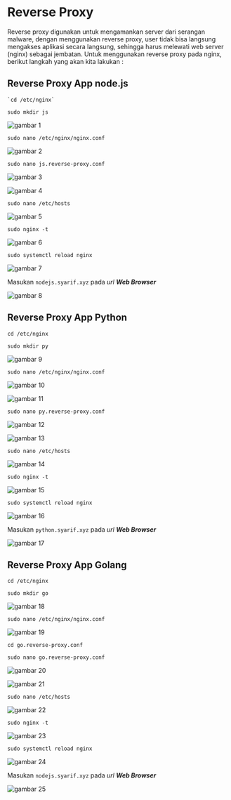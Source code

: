 # Reverse Proxy

  Reverse proxy digunakan untuk mengamankan server dari serangan malware, dengan menggunakan reverse proxy, user tidak bisa langsung mengakses aplikasi secara langsung, sehingga harus melewati web server (nginx) sebagai jembatan. Untuk menggunakan reverse proxy pada nginx, berikut langkah yang akan kita lakukan :

## Reverse Proxy App node.js

    `cd /etc/nginx`

   `sudo mkdir js`

   ![gambar 1](assets/buatfolder.png)

   `sudo nano /etc/nginx/nginx.conf`

   ![gambar 2](assets/nanoconf.png)

   `sudo nano js.reverse-proxy.conf`

   ![gambar 3](assets/nanojsreverce.png)

   ![gambar 4](assets/nano-js-reverse-proxy-conf.png)

   `sudo nano /etc/hosts`

   ![gambar 5](assets/edit-etc-host.png)

   `sudo nginx -t`

   ![gambar 6](assets/tes.png)

   `sudo systemctl reload nginx`

   ![gambar 7](assets/reload.png)

   Masukan `nodejs.syarif.xyz` pada _url_ _**Web Browser**_

   ![gambar 8](assets/out.png)

## Reverse Proxy App Python

   `cd /etc/nginx`

   `sudo mkdir py`

   ![gambar 9](assets/mkdir.png)

   `sudo nano /etc/nginx/nginx.conf`

   ![gambar 10](assets/nanoconf.png)

   ![gambar 11](assets/nginx-conf.png)    

   `sudo nano py.reverse-proxy.conf`

   ![gambar 12](assets/proxy-conf.png)

   ![gambar 13](assets/nona-proxy-conf.png)

   `sudo nano /etc/hosts`

   ![gambar 14](assets/edit-etc-host.png)

   `sudo nginx -t`

   ![gambar 15](assets/tes.png)

   `sudo systemctl reload nginx`

   ![gambar 16](assets/reload.png)

   Masukan `python.syarif.xyz` pada _url_ _**Web Browser**_

   ![gambar 17](assets/output.png)

## Reverse Proxy App Golang

   `cd /etc/nginx`

   `sudo mkdir go`

   ![gambar 18](assets/cdgo.png)

   `sudo nano /etc/nginx/nginx.conf`

   ![gambar 19](assets/nanoconf.png)

   `cd go.reverse-proxy.conf`

   `sudo nano go.reverse-proxy.conf`

   ![gambar 20](assets/cdgo.png)

   ![gambar 21](assets/nano-go.png)

   `sudo nano /etc/hosts`

   ![gambar 22](assets/edit-etc-host.png)

   `sudo nginx -t`

   ![gambar 23](assets/tes.png)

   `sudo systemctl reload nginx`

   ![gambar 24](assets/reload.png)

   Masukan `nodejs.syarif.xyz` pada _url_ _**Web Browser**_

   ![gambar 25](assets/outgolang.png)
